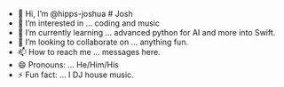 - 👋 Hi, I’m @hipps-joshua # Josh
- 👀 I’m interested in ... coding and music
- 🌱 I’m currently learning ... advanced python for AI and more into Swift.
- 💞️ I’m looking to collaborate on ... anything fun.
- 📫 How to reach me ... messages here.
- 😄 Pronouns: ... He/Him/His
- ⚡ Fun fact: ... I DJ house music.

<!---
hipps-joshua/hipps-joshua is a ✨ special ✨ repository because its `README.md` (this file) appears on your GitHub profile.
You can click the Preview link to take a look at your changes.
--->
